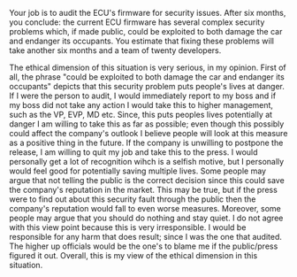 
Your job is to audit the ECU's firmware for security issues. After six months, you conclude: the current ECU firmware has several complex security problems which, if made public, could be exploited to both damage the car and endanger its occupants. You estimate that fixing these problems will take another six months and a team of twenty developers.

The ethical dimension of this situation is very serious, in my opinion. First of all, the phrase "could be exploited to both damage the car and endanger its occupants" depicts that this security problem puts people's lives at danger. If I were the person to audit, I would immediately report to my boss and if my boss did not take any action I would take this to higher management, such as the VP, EVP, MD etc. Since, this puts peoples lives potentially at danger I am willing to take this as far as possible; even though this possibly could affect the company's outlook I believe people will look at this measure as a positive thing in the future. If the company is unwilling to postpone the release, I am willing to quit my job and take this to the press. I would personally get a lot of recognition wihch is a selfish motive, but I personally would feel good for potentially saving multiple lives. Some people may argue that not telling the public is the correct decision since this could save the company's reputation in the market. This may be true, but if the press were to find out about this security fault through the public then the company's reputation would fall to even worse measures. Moreover, some people may argue that you should do nothing and stay quiet. I do not agree with this view point because this is very irresponsible. I would be responsible for any harm that does result; since I was the one that audited. The higher up officials would be the one's to blame me if the public/press figured it out. Overall, this is my view of the ethical dimension in this situation.
